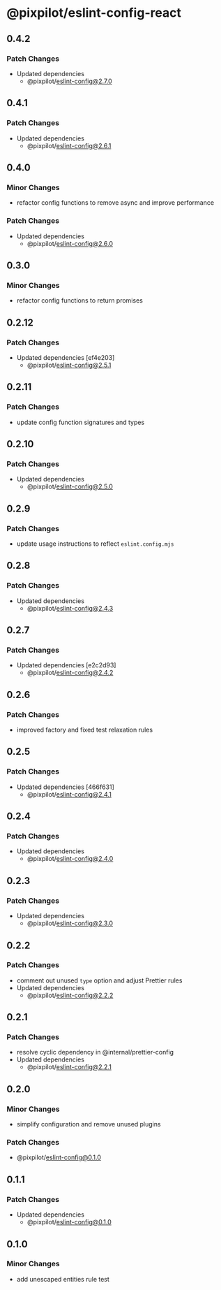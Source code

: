 # @pixpilot/eslint-config-react

## 0.4.2

### Patch Changes

- Updated dependencies
  - @pixpilot/eslint-config@2.7.0

## 0.4.1

### Patch Changes

- Updated dependencies
  - @pixpilot/eslint-config@2.6.1

## 0.4.0

### Minor Changes

- refactor config functions to remove async and improve performance

### Patch Changes

- Updated dependencies
  - @pixpilot/eslint-config@2.6.0

## 0.3.0

### Minor Changes

- refactor config functions to return promises

## 0.2.12

### Patch Changes

- Updated dependencies [ef4e203]
  - @pixpilot/eslint-config@2.5.1

## 0.2.11

### Patch Changes

- update config function signatures and types

## 0.2.10

### Patch Changes

- Updated dependencies
  - @pixpilot/eslint-config@2.5.0

## 0.2.9

### Patch Changes

- update usage instructions to reflect `eslint.config.mjs`

## 0.2.8

### Patch Changes

- Updated dependencies
  - @pixpilot/eslint-config@2.4.3

## 0.2.7

### Patch Changes

- Updated dependencies [e2c2d93]
  - @pixpilot/eslint-config@2.4.2

## 0.2.6

### Patch Changes

- improved factory and fixed test relaxation rules

## 0.2.5

### Patch Changes

- Updated dependencies [466f631]
  - @pixpilot/eslint-config@2.4.1

## 0.2.4

### Patch Changes

- Updated dependencies
  - @pixpilot/eslint-config@2.4.0

## 0.2.3

### Patch Changes

- Updated dependencies
  - @pixpilot/eslint-config@2.3.0

## 0.2.2

### Patch Changes

- comment out unused `type` option and adjust Prettier rules
- Updated dependencies
  - @pixpilot/eslint-config@2.2.2

## 0.2.1

### Patch Changes

- resolve cyclic dependency in @internal/prettier-config
- Updated dependencies
  - @pixpilot/eslint-config@2.2.1

## 0.2.0

### Minor Changes

- simplify configuration and remove unused plugins

### Patch Changes

- @pixpilot/eslint-config@0.1.0

## 0.1.1

### Patch Changes

- Updated dependencies
  - @pixpilot/eslint-config@0.1.0

## 0.1.0

### Minor Changes

- add unescaped entities rule test
